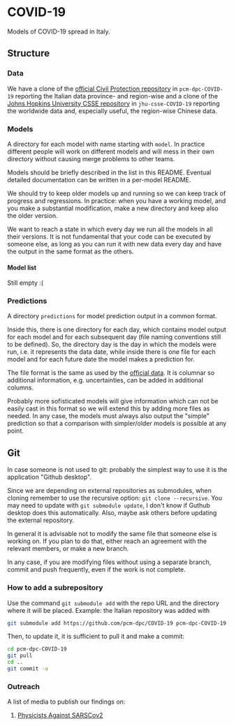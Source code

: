 # COVID-19

Models of COVID-19 spread in Italy.

## Structure

### Data

We have a clone of the [official Civil Protection
repository](https://github.com/pcm-dpc/COVID-19) in `pcm-dpc-COVID-19`
reporting the Italian data province- and region-wise and a clone of the [Johns
Hopkins University CSSE repository](https://github.com/CSSEGISandData/COVID-19)
in `jhu-csse-COVID-19` reporting the worldwide data and, especially useful, the
region-wise Chinese data.

### Models
  
A directory for each model with name starting with `model`. In practice
different people will work on different models and will mess in their own
directory without causing merge problems to other teams.

Models should be briefly described in the list in this README. Eventual
detailed documentation can be written in a per-model README.

We should try to keep older models up and running so we can keep track of
progress and regressions. In practice: when you have a working model, and you
make a substantial modification, make a new directory and keep also the older
version.

We want to reach a state in which every day we run all the models in all their
versions. It is not fundamental that your code can be executed by someone else,
as long as you can run it with new data every day and have the output in the
same format as the others.

#### Model list

Still empty :(

### Predictions
  
A directory `predictions` for model prediction output in a common format.

Inside this, there is one directory for each day, which contains model output
for each model and for each subsequent day (file naming conventions still to be
defined). So, the directory day is the day in which the models were run, i.e.
it represents the data date, while inside there is one file for each model and
for each future date the model makes a prediction for.

The file format is the same as used by the [official
data](https://github.com/pcm-dpc/COVID-19). It is columnar so additional
information, e.g. uncertainties, can be added in additional columns.

Probably more sofisticated models will give information which can not be easily
cast in this format so we will extend this by adding more files as needed. In
any case, the models must always also output the "simple" prediction so that
a comparison with simpler/older models is possible at any point.

## Git

In case someone is not used to git: probably the simplest way to use it is the
application "Github desktop".

Since we are depending on external repositories as submodules, when cloning
remember to use the recursive option: `git clone --recursive`. You may need to
update with `git submodule update`, I don't know if Guthub desktop does this
automatically. Also, maybe ask others before updating the external repository.

In general it is advisable not to modify the same file that someone else is
working on. If you plan to do that, either reach an agreement with the relevant
members, or make a new branch.

In any case, if you are modifying files without using a separate branch, commit
and push frequently, even if the work is not complete.

### How to add a subrepository

Use the command `git submodule add` with the repo URL and the directory where
it will be placed. Example: the Italian repository was added with

```sh
git submodule add https://github.com/pcm-dpc/COVID-19 pcm-dpc-COVID-19
```

Then, to update it, it is sufficient to pull it and make a commit:

```sh
cd pcm-dpc-COVID-19
git pull
cd ..
git commit -a
```

### Outreach

A list of media to publish our findings on:
1. [Physicists Against SARSCov2](https://www.facebook.com/groups/PhysicistsAgainstSARSCoV2/)